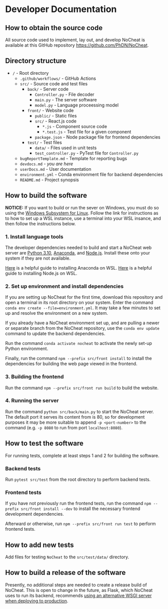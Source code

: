 # Developer Documentation

## How to obtain the source code
All source code used to implement, lay out, and develop NoCheat is available at this GitHub repository https://github.com/PhDN/NoCheat.

## Directory structure
- `/` - Root directory
  - `.github/workflows/` - GitHub Actions
  - `src/` - Source code and test files
    - `back/` - Server code
      - `Controller.py` - File decoder
      - `main.py` - The server software
      - `model.py` - Language proceessing model
    - `front/` - Website code
      - `public/` - Static files
      - `src/` - React.js code
        - `*.js` - Component source code
        - `*.test.js` - Test file for a given component
      - `package.json` - Node package file for frontend dependencies
    - `test/` - Test files
      - `data/` - Files used in unit tests
      - `test_controller.py` - PyTest file for `Controller.py`
  - `bugReportTemplate.md` - Template for reporting bugs
  - `devdocs.md` - *you are here*
  - `userDocs.md` - User documentation
  - `environment.yml` - Conda environment file for backend dependencies
  - `README.md` - Project synopsis

## How to build the software
**NOTICE:** If you want to build or run the sever on Windows, you must do so using the [Windows Subsystem for Linux](https://learn.microsoft.com/en-us/windows/wsl/install). Follow the link for instructions as to how to set up a WSL instance, use a terminal into your WSL insance, and then follow the instructions below.

### 1. Install language tools
The developer dependencies needed to build and start a NoCheat web server are [Python 3.10](https://www.python.org/downloads/), [Anaconda](https://www.anaconda.com/download), and [Node.js](https://nodejs.org/en/download/). Install these onto your system if they are not available.

[Here](https://gist.github.com/kauffmanes/5e74916617f9993bc3479f401dfec7da) is a helpful guide to installing Anaconda on WSL. [Here](https://learn.microsoft.com/en-us/windows/dev-environment/javascript/nodejs-on-wsl) is a helpful guide to installing Node.js on WSL.

### 2. Set up environment and install dependencies
If you are setting up NoCheat for the first time, download this repository and open a terminal in its root directory on your system. Enter the command `conda env create --file=environment.yml`. It may take a few minutes to set up and resolve the environment on a new system.

If you already have a NoCheat environment set up, and are pulling a newer or separate branch from the NoCheat repository, use the `conda env update` command to update the backend dependencies.

Run the command `conda activate nocheat` to activate the newly set-up Python environment.

Finally, run the command `npm --prefix src/front install` to install the dependencies for building the web page viewed in the frontend.

### 3. Building the frontend
Run the command `npm --prefix src/front run build` to build the website.

### 4. Running the server
Run the command `python src/back/main.py` to start the NoCheat server. The default port it serves its content from is 80, so for development purposes it may be more suitable to append `-p <port-number>` to the command (e.g. `-p 8080` to run from port `localhost:8080`).

## How to test the software
For running tests, complete at least steps 1 and 2 for building the software.

### Backend tests
Run `pytest src/test` from the root directory to perform backend tests.

### Frontend tests
If you have not previously run the frontend tests, run the command `npm --prefix src/front install --dev` to install the necessary frontend development dependencies.

Afterward or otherwise, run `npm --prefix src/front run test` to perform frontend tests.

## How to add new tests
Add files for testing `NoCheat` to the `src/test/data/` directory.

## How to build a release of the software
Presently, no additional steps are needed to create a release build of NoCheat. This is open to change in the future, as Flask, which NoCheat uses to run its backend, recommends [using an alternative WSGI server when deploying to production](https://flask.palletsprojects.com/en/2.2.x/tutorial/deploy/).
